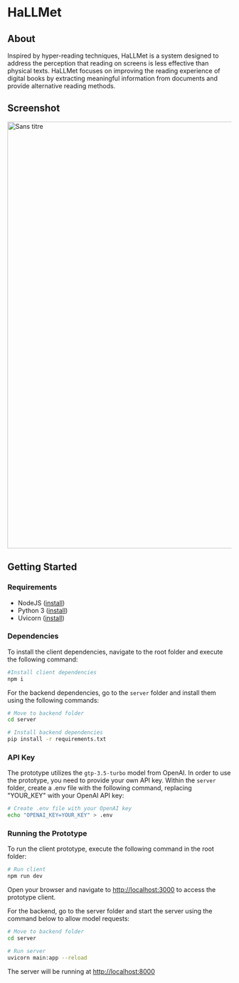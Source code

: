 # HaLLMet

## About
Inspired by hyper-reading techniques, HaLLMet is a system designed to address the perception that reading on screens is less effective than physical texts. HaLLMet focuses on improving the reading experience of digital books by extracting meaningful information from documents and provide alternative reading methods.

## Screenshot
<img width="960" alt="Sans titre" src="https://github.com/jjbes/HaLLMet/assets/18220944/b9c5a283-9eae-431a-a704-837906e55b8c">

## Getting Started
### Requirements
* NodeJS ([install](https://docs.npmjs.com/downloading-and-installing-node-js-and-npm))
* Python 3 ([install](https://www.python.org/downloads/))
* Uvicorn ([install](https://www.uvicorn.org/))

### Dependencies
To install the client dependencies, navigate to the root folder and execute the following command:
```bash
#Install client dependencies
npm i
```

For the backend dependencies, go to the `server` folder and install them using the following commands:
```bash
# Move to backend folder
cd server

# Install backend dependencies
pip install -r requirements.txt
```

### API Key
The prototype utilizes the `gtp-3.5-turbo` model from OpenAI. In order to use the prototype, you need to provide your own API key. Within the `server` folder, create a .env file with the following command, replacing "YOUR_KEY" with your OpenAI API key:
```bash
# Create .env file with your OpenAI key
echo "OPENAI_KEY=YOUR_KEY" > .env
```


### Running the Prototype
To run the client prototype, execute the following command in the root folder:
```bash
# Run client
npm run dev
```
Open your browser and navigate to [http://localhost:3000](http://localhost:3000) to access the prototype client.

For the backend, go to the server folder and start the server using the command below to allow model requests:
```bash
# Move to backend folder
cd server

# Run server
uvicorn main:app --reload
```
The server will be running at [http://localhost:8000](http://localhost:8000)
